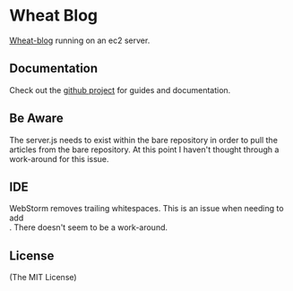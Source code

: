 Wheat Blog 
==========

[Wheat-blog](http://ericstil.es) running on an ec2 server.

## Documentation

Check out the [github project](https://github.com/creationix/wheat) for guides and documentation.

## Be Aware

The server.js needs to exist within the bare repository in order to pull the articles from the bare repository.  At this point I haven't thought through a work-around for this issue. 

## IDE

WebStorm removes trailing whitespaces.  This is an issue when needing to add <br/>.  There doesn't seem to be a work-around.

## License
(The MIT License)
